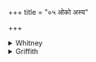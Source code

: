 +++
title = "०५ ओको अस्य"

+++

<details><summary>Whitney</summary>

### Translation
5. Its home (*ókas*) is the Mūjavants, its home is the Mahāvrishas; as  
long as born, O fever, so long art thou at home among the Balhikas.

### Notes
The Prāt. rule i. 46 applies, if we may trust the comment, to the name  
in **d**, and proves it to be *bálhika*, and not *báhlika* ⌊cf. Weber,  
as cited above⌋; the mss. vary between the two, the majority giving  
*-lh-*; but the testimony of no ms. is of any authority on this  
particular point; Ppp. appears to have *-hl-*. Some of our mss.  
(I.H.O.D.) accent *tákman* in **c**\*; its omission would rectify the  
meter of **c**; the Anukr. gives a correct (mechanical) definition of  
the verse as it stands. We should expect either *yā́vān* or *tā́vat*.  
\*⌊So do 11 of SPP's.⌋
</details>

<details><summary>Griffith</summary>

His mansions are the Mujavans, and the Mahavrishas his home, Thou, Fever, ever since thy birth hast lived among the Bahlikas.
</details>
